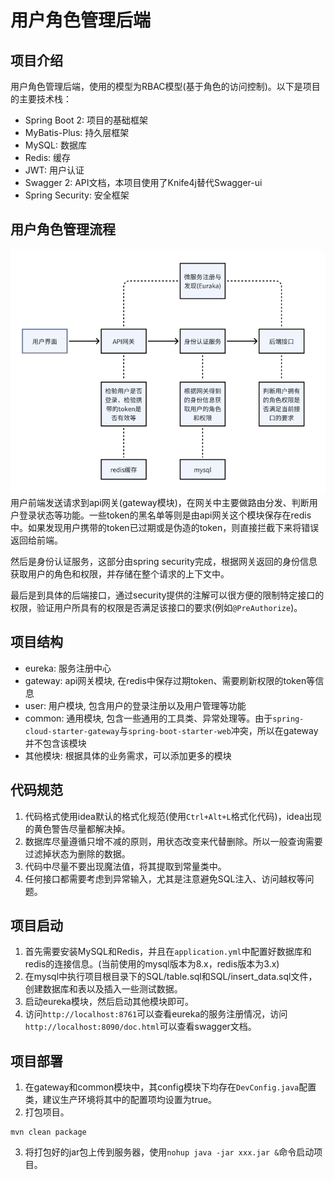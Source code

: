 # 用户角色管理后端
## 项目介绍
用户角色管理后端，使用的模型为RBAC模型(基于角色的访问控制)。以下是项目的主要技术栈：
- Spring Boot 2: 项目的基础框架
- MyBatis-Plus: 持久层框架
- MySQL: 数据库
- Redis: 缓存
- JWT: 用户认证
- Swagger 2: API文档，本项目使用了Knife4j替代Swagger-ui
- Spring Security: 安全框架

## 用户角色管理流程
![项目结构](docs/images/backend-structure.png)
用户前端发送请求到api网关(gateway模块)，在网关中主要做路由分发、判断用户登录状态等功能。一些token的黑名单等则是由api网关这个模块保存在redis中。如果发现用户携带的token已过期或是伪造的token，则直接拦截下来将错误返回给前端。

然后是身份认证服务，这部分由spring security完成，根据网关返回的身份信息获取用户的角色和权限，并存储在整个请求的上下文中。

最后是到具体的后端接口，通过security提供的注解可以很方便的限制特定接口的权限，验证用户所具有的权限是否满足该接口的要求(例如`@PreAuthorize`)。

## 项目结构
- eureka: 服务注册中心
- gateway: api网关模块, 在redis中保存过期token、需要刷新权限的token等信息
- user: 用户模块, 包含用户的登录注册以及用户管理等功能
- common: 通用模块, 包含一些通用的工具类、异常处理等。由于`spring-cloud-starter-gateway`与`spring-boot-starter-web`冲突，所以在gateway并不包含该模块
- 其他模块: 根据具体的业务需求，可以添加更多的模块

## 代码规范
1. 代码格式使用idea默认的格式化规范(使用`Ctrl+Alt+L`格式化代码)，idea出现的黄色警告尽量都解决掉。
2. 数据库尽量遵循只增不减的原则，用状态改变来代替删除。所以一般查询需要过滤掉状态为删除的数据。
3. 代码中尽量不要出现魔法值，将其提取到常量类中。
4. 任何接口都需要考虑到异常输入，尤其是注意避免SQL注入、访问越权等问题。

## 项目启动
1. 首先需要安装MySQL和Redis，并且在`application.yml`中配置好数据库和redis的连接信息。(当前使用的mysql版本为8.x，redis版本为3.x)
2. 在mysql中执行项目根目录下的SQL/table.sql和SQL/insert_data.sql文件，创建数据库和表以及插入一些测试数据。
3. 启动eureka模块，然后启动其他模块即可。
4. 访问`http://localhost:8761`可以查看eureka的服务注册情况，访问`http://localhost:8090/doc.html`可以查看swagger文档。

## 项目部署
1. 在gateway和common模块中，其config模块下均存在`DevConfig.java`配置类，建议生产环境将其中的配置项均设置为true。
2. 打包项目。
```shell
mvn clean package
```
3. 将打包好的jar包上传到服务器，使用`nohup java -jar xxx.jar &`命令启动项目。

